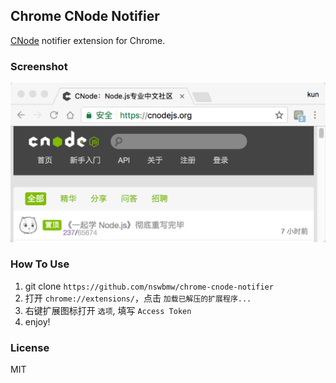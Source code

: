 ## Chrome CNode Notifier

[CNode](https://cnodejs.org) notifier extension for Chrome.

### Screenshot

![](./screenshot.png)

### How To Use

1. git clone `https://github.com/nswbmw/chrome-cnode-notifier`
2. 打开 `chrome://extensions/`，点击 `加载已解压的扩展程序...`
3. 右键扩展图标打开 `选项`, 填写 `Access Token`
4. enjoy!

### License

MIT
